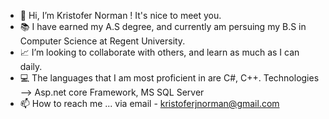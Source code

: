 - 👋 Hi, I’m Kristofer Norman ! It's nice to meet you. 
- 📚 I have earned my A.S degree, and currently am persuing my B.S in Computer Science at Regent University.
- 📈 I’m looking to collaborate with others, and learn as much as I can daily.
- 💻 The languages that I am most proficient in are C#, C++. Technologies --> Asp.net core Framework, MS SQL Server 
- 📫 How to reach me ... via email - kristoferjnorman@gmail.com
